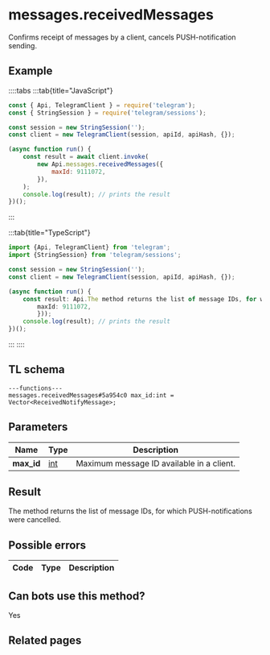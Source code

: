# messages.receivedMessages

Confirms receipt of messages by a client, cancels PUSH-notification sending.

## Example

::::tabs
:::tab{title="JavaScript"}

```js
const { Api, TelegramClient } = require('telegram');
const { StringSession } = require('telegram/sessions');

const session = new StringSession('');
const client = new TelegramClient(session, apiId, apiHash, {});

(async function run() {
    const result = await client.invoke(
        new Api.messages.receivedMessages({
            maxId: 9111072,
        }),
    );
    console.log(result); // prints the result
})();
```

:::

:::tab{title="TypeScript"}

```ts
import {Api, TelegramClient} from 'telegram';
import {StringSession} from 'telegram/sessions';

const session = new StringSession('');
const client = new TelegramClient(session, apiId, apiHash, {});

(async function run() {
    const result: Api.The method returns the list of message IDs, for which PUSH-notifications were cancelled. = await client.invoke(new Api.messages.receivedMessages({
		maxId: 9111072,
		}));
    console.log(result); // prints the result
})();

```

:::
::::

## TL schema

```
---functions---
messages.receivedMessages#5a954c0 max_id:int = Vector<ReceivedNotifyMessage>;
```

## Parameters

|    Name    | Type                                      | Description                               |
| :--------: | ----------------------------------------- | ----------------------------------------- |
| **max_id** | [int](https://core.telegram.org/type/int) | Maximum message ID available in a client. |

## Result

The method returns the list of message IDs, for which PUSH-notifications were cancelled.

## Possible errors

| Code | Type | Description |
| :--: | ---- | ----------- |

## Can bots use this method?

Yes

## Related pages
